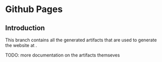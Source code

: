 # Github Pages

## Introduction
This branch contains all the generated artifacts that are used to generate the website at <ADD LINK>. 

TODO: more documentation on the artifacts themseves
